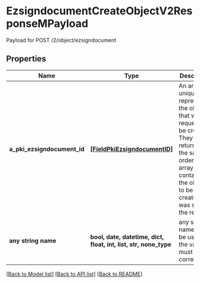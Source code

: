 # EzsigndocumentCreateObjectV2ResponseMPayload

Payload for POST /2/object/ezsigndocument

## Properties
Name | Type | Description | Notes
------------ | ------------- | ------------- | -------------
**a_pki_ezsigndocument_id** | [**[FieldPkiEzsigndocumentID]**](FieldPkiEzsigndocumentID.md) | An array of unique IDs representing the object that were requested to be created.  They are returned in the same order as the array containing the objects to be created that was sent in the request. | 
**any string name** | **bool, date, datetime, dict, float, int, list, str, none_type** | any string name can be used but the value must be the correct type | [optional]

[[Back to Model list]](../README.md#documentation-for-models) [[Back to API list]](../README.md#documentation-for-api-endpoints) [[Back to README]](../README.md)


